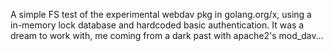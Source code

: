 A simple FS test of the experimental webdav pkg in golang.org/x, using a in-memory lock database and hardcoded basic authentication.
It was a dream to work with, me coming from a dark past with apache2's mod_dav...

